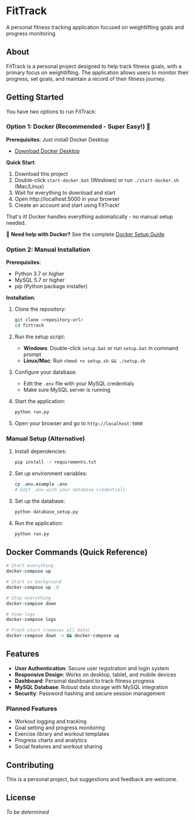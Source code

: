 # FitTrack

A personal fitness tracking application focused on weightlifting goals and progress monitoring.

## About

FitTrack is a personal project designed to help track fitness goals, with a primary focus on weightlifting. The application allows users to monitor their progress, set goals, and maintain a record of their fitness journey.

## Getting Started

You have two options to run FitTrack:

### Option 1: Docker (Recommended - Super Easy!) 🐳

**Prerequisites**: Just install Docker Desktop
- [Download Docker Desktop](https://www.docker.com/products/docker-desktop/)

**Quick Start**:
1. Download this project
2. Double-click `start-docker.bat` (Windows) or run `./start-docker.sh` (Mac/Linux)
3. Wait for everything to download and start
4. Open http://localhost:5000 in your browser
5. Create an account and start using FitTrack!

That's it! Docker handles everything automatically - no manual setup needed.

📖 **Need help with Docker?** See the complete [Docker Setup Guide](DOCKER_SETUP.md)

### Option 2: Manual Installation

**Prerequisites**:
- Python 3.7 or higher
- MySQL 5.7 or higher
- pip (Python package installer)

**Installation**:

1. Clone the repository:
   ```bash
   git clone <repository-url>
   cd fittrack
   ```

2. Run the setup script:
   - **Windows**: Double-click `setup.bat` or run `setup.bat` in command prompt
   - **Linux/Mac**: Run `chmod +x setup.sh && ./setup.sh`

3. Configure your database:
   - Edit the `.env` file with your MySQL credentials
   - Make sure MySQL server is running

4. Start the application:
   ```bash
   python run.py
   ```

5. Open your browser and go to `http://localhost:5000`

### Manual Setup (Alternative)

1. Install dependencies:
   ```bash
   pip install -r requirements.txt
   ```

2. Set up environment variables:
   ```bash
   cp .env.example .env
   # Edit .env with your database credentials
   ```

3. Set up the database:
   ```bash
   python database_setup.py
   ```

4. Run the application:
   ```bash
   python run.py
   ```

## Docker Commands (Quick Reference)

```bash
# Start everything
docker-compose up

# Start in background
docker-compose up -d

# Stop everything
docker-compose down

# View logs
docker-compose logs

# Fresh start (removes all data)
docker-compose down -v && docker-compose up
```

## Features

- **User Authentication**: Secure user registration and login system
- **Responsive Design**: Works on desktop, tablet, and mobile devices
- **Dashboard**: Personal dashboard to track fitness progress
- **MySQL Database**: Robust data storage with MySQL integration
- **Security**: Password hashing and secure session management

### Planned Features

- Workout logging and tracking
- Goal setting and progress monitoring
- Exercise library and workout templates
- Progress charts and analytics
- Social features and workout sharing

## Contributing

This is a personal project, but suggestions and feedback are welcome.

## License

*To be determined*